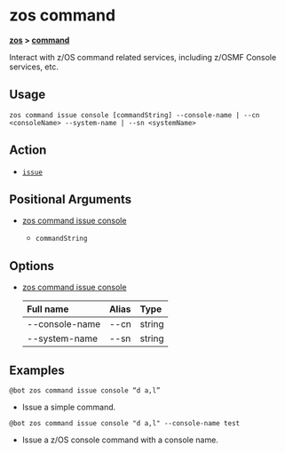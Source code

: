# zos command

**[zos](../zos-article) > [command](command-article)**

Interact with z/OS command related services, including z/OSMF Console services, etc.

## Usage

`zos command issue console [commandString] --console-name | --cn <consoleName> --system-name | --sn <systemName>`

## Action

- [`issue`](./issue/issue-article)

## Positional Arguments

- [zos command issue console](./issue/zos-command-issue-console#positional-arguments)

    - `commandString`

## Options

- [zos command issue console](./issue/zos-command-issue-console#options)

    | Full name  | Alias| Type |
    | :---- | :---- | :---- |
    | --console-name |--cn| string |
    | --system-name  |--sn|string |

## Examples

```
@bot zos command issue console “d a,l”
```
- Issue a simple command.

```
@bot zos command issue console "d a,l" --console-name test
```
- Issue a z/OS console command with a console name.
